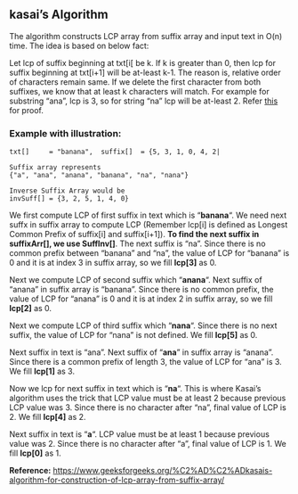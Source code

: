 ## kasai’s Algorithm

The algorithm constructs LCP array from suffix array and input text in O(n) time. The idea is based on below fact:

Let lcp of suffix beginning at txt[i[ be k. If k is greater than 0,  then lcp for suffix beginning at txt[i+1] will be at-least k-1. The  reason is, relative order of characters remain same. If we delete the  first character from both suffixes, we know that at least k characters  will match. For example for substring “ana”, lcp is 3, so for string  “na” lcp will be at-least 2. Refer [this](http://www.mi.fu-berlin.de/wiki/pub/ABI/RnaSeqP4/suffix-array.pdf) for proof.



### Example with illustration:

```
txt[]     = "banana",  suffix[]  = {5, 3, 1, 0, 4, 2| 

Suffix array represents
{"a", "ana", "anana", "banana", "na", "nana"}

Inverse Suffix Array would be 
invSuff[] = {3, 2, 5, 1, 4, 0}
```

We first compute LCP of first suffix in text which is “**banana**“. We need next suffx in suffix array to compute LCP (Remember lcp[i] is  defined as Longest Common Prefix of suffix[i] and suffix[i+1]).  **To find the next suffix in suffixArr[], we use SuffInv[]**. The next suffix is “na”. Since there is no common prefix between  “banana” and “na”, the value of LCP for “banana” is 0 and it is at index 3 in suffix array, so we fill **lcp[3]** as 0.

Next we compute LCP of second suffix which “**anana**“.  Next suffix of “anana” in suffix array is “banana”. Since there is no  common prefix, the value of LCP for “anana” is 0 and it is at index 2 in suffix array, so we fill **lcp[2]** as 0.

Next we compute LCP of third suffix which “**nana**“. Since there is no next suffix, the value of LCP for “nana” is not defined. We fill **lcp[5]** as 0.

Next suffix in text is “ana”. Next suffix of “**ana**” in suffix array is “anana”. Since there is a common prefix of length 3, the value of LCP for “ana” is 3. We fill **lcp[1]** as 3.

Now we lcp for next suffix in text which is “**na**“.  This is where Kasai’s algorithm uses the trick that LCP value must be at least 2 because previous LCP value was 3. Since there is no character  after “na”, final value of LCP is 2. We fill **lcp[4]** as 2.

Next suffix in text is “**a**“. LCP value must be at  least 1 because previous value was 2. Since there is no character after  “a”, final value of LCP is 1. We fill **lcp[0]** as 1.



**Reference:** https://www.geeksforgeeks.org/%C2%AD%C2%ADkasais-algorithm-for-construction-of-lcp-array-from-suffix-array/